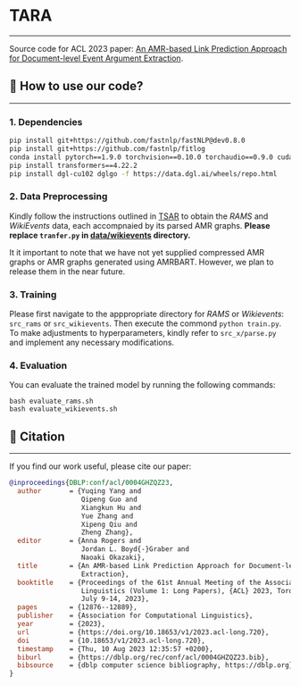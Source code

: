 # TARA

---
Source code for ACL 2023 paper: [An AMR-based Link Prediction Approach for Document-level Event Argument Extraction](https://arxiv.org/abs/2305.19162).

## 🔧 How to use our code?

---
### 1. Dependencies
```bash
pip install git+https://github.com/fastnlp/fastNLP@dev0.8.0
pip install git+https://github.com/fastnlp/fitlog
conda install pytorch==1.9.0 torchvision==0.10.0 torchaudio==0.9.0 cudatoolkit=10.2 -c pytorch
pip install transformers==4.22.2
pip install dgl-cu102 dglgo -f https://data.dgl.ai/wheels/repo.html
```

### 2. Data Preprocessing
Kindly follow the instructions outlined in [TSAR](https://github.com/RunxinXu/TSAR#2-data-preprocessing) to obtain the *RAMS* and *WikiEvents* data, each accompnaied by its parsed AMR graphs. **Please replace `tranfer.py` in [data/wikievents](https://github.com/ayyyq/TARA/tree/main/data/wikievents) directory.**

It it important to note that we have not yet supplied compressed AMR graphs or AMR graphs generated using AMRBART. However, we plan to release them in the near future.

### 3. Training
Please first navigate to the apppropriate directory for *RAMS* or *Wikievents*: `src_rams` or `src_wikievents`. Then execute the commond `python train.py`. To make adjustments to hyperparameters, kindly refer to `src_x/parse.py` and implement any necessary modifications.

### 4. Evaluation
You can evaluate the trained model by running the following commands:
```shell
bash evaluate_rams.sh
bash evaluate_wikievents.sh
```

## 🥳 Citation

---
If you find our work useful, please cite our paper:
```bibtex
@inproceedings{DBLP:conf/acl/0004GHZQZ23,
  author       = {Yuqing Yang and
                  Qipeng Guo and
                  Xiangkun Hu and
                  Yue Zhang and
                  Xipeng Qiu and
                  Zheng Zhang},
  editor       = {Anna Rogers and
                  Jordan L. Boyd{-}Graber and
                  Naoaki Okazaki},
  title        = {An AMR-based Link Prediction Approach for Document-level Event Argument
                  Extraction},
  booktitle    = {Proceedings of the 61st Annual Meeting of the Association for Computational
                  Linguistics (Volume 1: Long Papers), {ACL} 2023, Toronto, Canada,
                  July 9-14, 2023},
  pages        = {12876--12889},
  publisher    = {Association for Computational Linguistics},
  year         = {2023},
  url          = {https://doi.org/10.18653/v1/2023.acl-long.720},
  doi          = {10.18653/v1/2023.acl-long.720},
  timestamp    = {Thu, 10 Aug 2023 12:35:57 +0200},
  biburl       = {https://dblp.org/rec/conf/acl/0004GHZQZ23.bib},
  bibsource    = {dblp computer science bibliography, https://dblp.org}
}
```